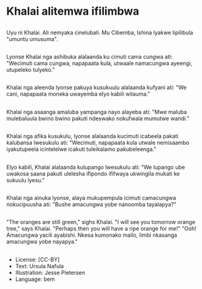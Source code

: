 # Khalai alitemwa ifilimbwa

##
Uyu ni Khalai. Ali nemyaka cinelubali. Mu Cibemba, Ishina lyakwe lipilibula "umuntu umusuma".

##
Lyonse Khalai nga ashibuka alalaanda ku cimuti cama cungwa ati: "Wecimuti cama cungwa, napapaata kula, utwaale namacungwa ayeengi, utupeleko tulyeko."

##
Khalai nga aleenda lyonse pakuya kusukuulu alalaanda kufyani ati: "We cani, napapaata moneka uwayemba elyo kabili wilauma."

##
Khalai nga asaanga amaluba yampanga nayo alayeba ati: "Mwe maluba mulebaluula bwino bwino pakuti ndeswako nokufwala mumutwe wandi."

##
Khalai nga afika kusukulu, lyonse alalaanda kucimuti icabeela pakati kalubansa lwesukulu ati: "Wecimuti, napapaata kula utwale nemisaambo iyakutupeela icintelelwe icakuti tuleikalamo pakubeleenga."

##
Elyo kabili, Khalai alalaanda kulupango lwesukulu ati: "We lupango ube uwakosa saana pakuti ulelesha ifipondo ififwaya ukwingila mukati ke sukuulu lyesu."

##
Khalai nga ainuka lyonse, alaya mukupempula icimuti camacungwa nokucipuusha ati: "Bushe amacungwa yobe nanoomba tayalapya?"

##
"The oranges are still green," sighs Khalai. "I will see you tomorrow orange tree," says Khalai. "Perhaps then you will have a ripe orange for me!"
"Ooh! Amacungwa yacili ayabishi. Nkesa kumonako mailo, limbi nkasanga amacungwa yobe nayapya."

##
* License: [CC-BY]
* Text: Ursula Nafula
* Illustration: Jesse Pietersen
* Language: bem
